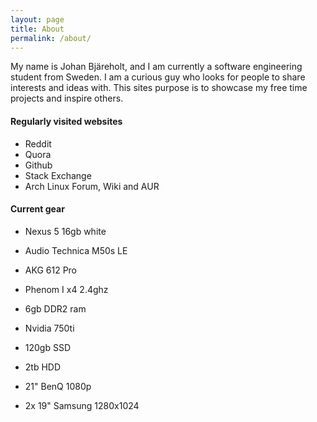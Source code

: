```yaml
---
layout: page
title: About
permalink: /about/
---
```


  My name is Johan Bjäreholt, and I am currently a software engineering student from Sweden.
  I am a curious guy who looks for people to share interests and ideas with.
  This sites purpose is to showcase my free time projects and inspire others.


#### Regularly visited websites
- Reddit
- Quora
- Github
- Stack Exchange
- Arch Linux Forum, Wiki and AUR

#### Current gear

- Nexus 5 16gb white

- Audio Technica M50s LE
- AKG 612 Pro

- Phenom I x4 2.4ghz
- 6gb DDR2 ram
- Nvidia 750ti
- 120gb SSD
- 2tb HDD

- 21" BenQ 1080p
- 2x 19" Samsung 1280x1024
